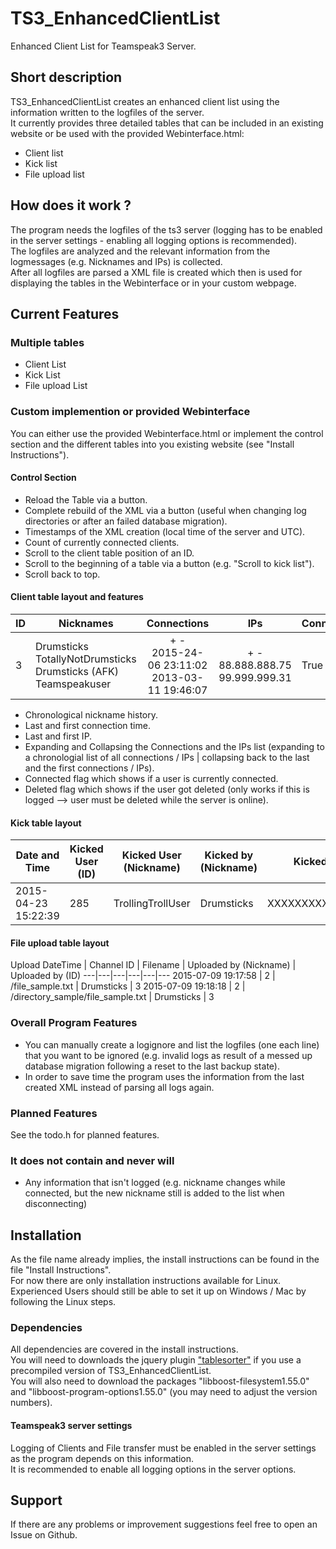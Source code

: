 # TS3_EnhancedClientList
Enhanced Client List for Teamspeak3 Server.

## Short description
TS3_EnhancedClientList creates an enhanced client list using the information written to the logfiles of the server.<br />
It currently provides three detailed tables that can be included in an existing website or be used with the provided Webinterface.html:
- Client list
- Kick list 
- File upload list

## How does it work ?
The program needs the logfiles of the ts3 server (logging has to be enabled in the server settings - enabling all logging options is recommended).<br />
The logfiles are analyzed and the relevant information from the logmessages (e.g. Nicknames and IPs) is collected.<br />
After all logfiles are parsed a XML file is created which then is used for displaying the tables in the Webinterface or in your custom webpage.

## Current Features
### Multiple tables
- Client List
- Kick List
- File upload List

### Custom implemention or provided Webinterface
You can either use the provided Webinterface.html or implement the control section and the different tables into you existing website (see "Install Instructions").

#### Control Section
- Reload the Table via a button.
- Complete rebuild of the XML via a button (useful when changing log directories or after an failed database migration).
- Timestamps of the XML creation (local time of the server and UTC).
- Count of currently connected clients.
- Scroll to the client table position of an ID.
- Scroll to the beginning of a table via a button (e.g. "Scroll to kick list").
- Scroll back to top.

#### Client table layout and features
ID | Nicknames | Connections | IPs | Connected | Deleted
---|---|:---:|:---:|---|---
3  | Drumsticks<br />TotallyNotDrumsticks<br />Drumsticks (AFK)<br />Teamspeakuser | + -<br />2015-24-06 23:11:02<br />2013-03-11 19:46:07 | + -<br />88.888.888.75<br />99.999.999.31 | True | False

- Chronological nickname history.
- Last and first connection time.
- Last and first IP.
- Expanding and Collapsing the Connections and the IPs list (expanding to a chronologial list of all connections / IPs | collapsing back to the last and the first connections / IPs).
- Connected flag which shows if a user is currently connected.
- Deleted flag which shows if the user got deleted (only works if this is logged --> user must be deleted while the server is online).

#### Kick table layout
Date and Time | Kicked User (ID) | Kicked User (Nickname) | Kicked by (Nickname) | Kicked by (UID) | Reason
---|---|---|---|---|---
2015-04-23 15:22:39 | 285 | TrollingTrollUser | Drumsticks | XXXXXXXXXXXXXXXXXX= | Trolling

#### File upload table layout
Upload DateTime | Channel ID | Filename | Uploaded by (Nickname) | Uploaded by (ID)
---|---|---|---|---|---
2015-07-09 19:17:58 | 2 | /file_sample.txt | Drumsticks | 3
2015-07-09 19:18:18 | 2 | /directory_sample/file_sample.txt | Drumsticks | 3


### Overall Program Features
- You can manually create a logignore and list the logfiles (one each line) that you want to be ignored (e.g. invalid logs as result of a messed up database migration following a reset to the last backup state).
- In order to save time the program uses the information from the last created XML instead of parsing all logs again.

### Planned Features
See the todo.h for planned features.

### It does not contain and never will
- Any information that isn't logged (e.g. nickname changes while connected, but the new nickname still is added to the list when disconnecting)

## Installation
As the file name already implies, the install instructions can be found in the file "Install Instructions".<br />
For now there are only installation instructions available for Linux.<br />
Experienced Users should still be able to set it up on Windows / Mac by following the Linux steps.

### Dependencies
All dependencies are covered in the install instructions.<br />
You will need to downloads the jquery plugin ["tablesorter"](http://tablesorter.com) if you use a precompiled version of TS3_EnhancedClientList. <br />
You will also need to download the packages "libboost-filesystem1.55.0" and "libboost-program-options1.55.0" (you may need to adjust the version numbers).

#### Teamspeak3 server settings
Logging of Clients and File transfer must be enabled in the server settings as the program depends on this information. <br />
It is recommended to enable all logging options in the server options.

## Support
If there are any problems or improvement suggestions feel free to open an Issue on Github.
